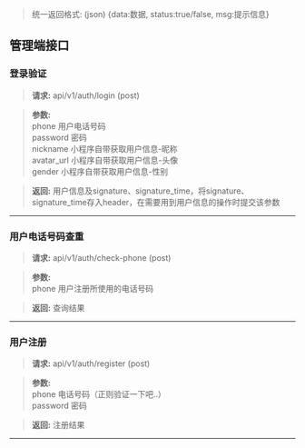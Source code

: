 
> 统一返回格式: (json) {data:数据, status:true/false, msg:提示信息}

## 管理端接口
### 登录验证
>**请求:**
api/v1/auth/login (post)

>**参数:**  
phone 用户电话号码  
password 密码  
nickname 小程序自带获取用户信息-昵称  
avatar_url 小程序自带获取用户信息-头像  
gender 小程序自带获取用户信息-性别

>**返回:**
用户信息及signature、signature_time，将signature、signature_time存入header，在需要用到用户信息的操作时提交该参数  
***
### 用户电话号码查重
>**请求:**
api/v1/auth/check-phone (post)

>**参数:**  
phone  用户注册所使用的电话号码  

>**返回:**
查询结果
***
### 用户注册
>**请求:**
api/v1/auth/register (post)

>**参数:**  
phone    电话号码（正则验证一下吧..）  
password 密码  

>**返回:**
注册结果
***
